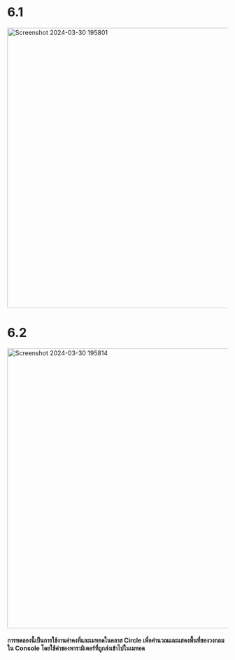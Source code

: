 # 6.1
<img width="640" alt="Screenshot 2024-03-30 195801" src="https://github.com/anndyyzzz/03376836-OOP-2566-Lab-06/assets/144866059/4098458b-394e-488c-a174-fa479d4f7e1b">

# 6.2
<img width="639" alt="Screenshot 2024-03-30 195814" src="https://github.com/anndyyzzz/03376836-OOP-2566-Lab-06/assets/144866059/11d77d67-8385-4c3c-a960-646bd1b7fef7">

#### การทดลองนี้เป็นการใช้งานค่าคงที่และเมทอดในคลาส Circle เพื่อคำนวณและแสดงพื้นที่ของวงกลมใน Console โดยใช้ค่าของพารามิเตอร์ที่ถูกส่งเข้าไปในเมทอด
